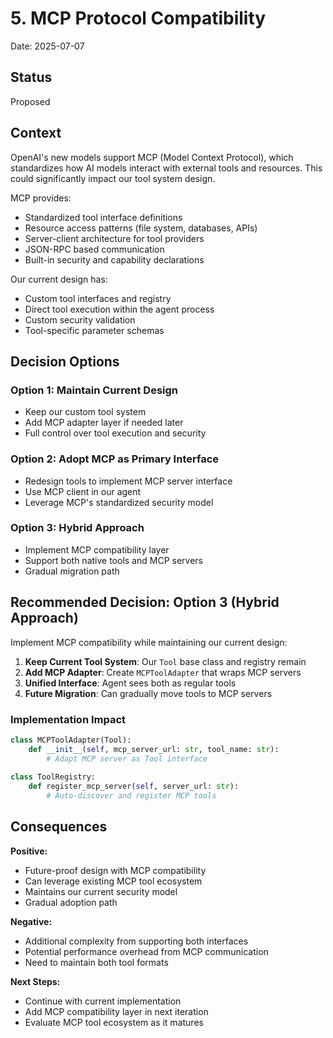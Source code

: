 # 5. MCP Protocol Compatibility

Date: 2025-07-07

## Status

Proposed

## Context

OpenAI's new models support MCP (Model Context Protocol), which standardizes how AI models interact with external tools and resources. This could significantly impact our tool system design.

MCP provides:
- Standardized tool interface definitions
- Resource access patterns (file system, databases, APIs)
- Server-client architecture for tool providers
- JSON-RPC based communication
- Built-in security and capability declarations

Our current design has:
- Custom tool interfaces and registry
- Direct tool execution within the agent process
- Custom security validation
- Tool-specific parameter schemas

## Decision Options

### Option 1: Maintain Current Design
- Keep our custom tool system
- Add MCP adapter layer if needed later
- Full control over tool execution and security

### Option 2: Adopt MCP as Primary Interface
- Redesign tools to implement MCP server interface
- Use MCP client in our agent
- Leverage MCP's standardized security model

### Option 3: Hybrid Approach
- Implement MCP compatibility layer
- Support both native tools and MCP servers
- Gradual migration path

## Recommended Decision: Option 3 (Hybrid Approach)

Implement MCP compatibility while maintaining our current design:

1. **Keep Current Tool System**: Our `Tool` base class and registry remain
2. **Add MCP Adapter**: Create `MCPToolAdapter` that wraps MCP servers
3. **Unified Interface**: Agent sees both as regular tools
4. **Future Migration**: Can gradually move tools to MCP servers

### Implementation Impact

```python
class MCPToolAdapter(Tool):
    def __init__(self, mcp_server_url: str, tool_name: str):
        # Adapt MCP server as Tool interface
        
class ToolRegistry:
    def register_mcp_server(self, server_url: str):
        # Auto-discover and register MCP tools
```

## Consequences

**Positive:**
- Future-proof design with MCP compatibility
- Can leverage existing MCP tool ecosystem
- Maintains our current security model
- Gradual adoption path

**Negative:**
- Additional complexity from supporting both interfaces
- Potential performance overhead from MCP communication
- Need to maintain both tool formats

**Next Steps:**
- Continue with current implementation
- Add MCP compatibility layer in next iteration
- Evaluate MCP tool ecosystem as it matures